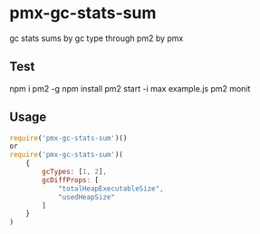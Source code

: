 pmx-gc-stats-sum
================

gc stats sums by gc type through pm2 by pmx

Test
----

npm i pm2 -g
npm install
pm2 start -i max example.js
pm2 monit

Usage
-----

```javascript
require('pmx-gc-stats-sum')()
or
require('pmx-gc-stats-sum')(
	{ 
		gcTypes: [1, 2],
		gcDiffProps: [
			"totalHeapExecutableSize",
			"usedHeapSize"
		]
	}
)
```
